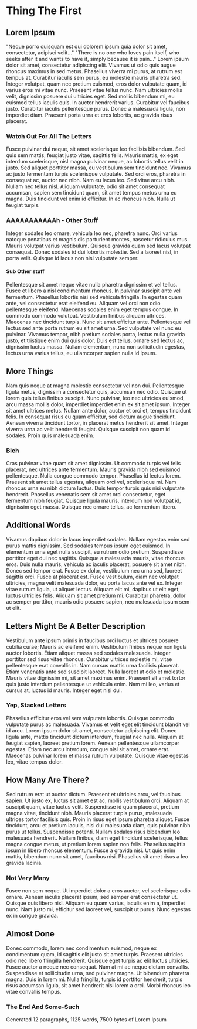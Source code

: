 # Thing The First

## Lorem Ipsum

"Neque porro quisquam est qui dolorem ipsum quia dolor sit amet, consectetur, adipisci velit..."
"There is no one who loves pain itself, who seeks after it and wants to have it, simply because it is pain..."
Lorem ipsum dolor sit amet, consectetur adipiscing elit. Vivamus ut odio quis augue rhoncus maximus in sed metus. Phasellus viverra mi purus, at rutrum est tempus at. Curabitur iaculis sem purus, eu molestie mauris pharetra sed. Integer volutpat, quam nec pretium euismod, eros dolor vulputate quam, id varius eros mi vitae nunc. Praesent vitae tellus nunc. Nam ultricies mollis velit, dignissim posuere dui ultricies eget. Sed mollis bibendum mi, eu euismod tellus iaculis quis. In auctor hendrerit varius. Curabitur vel faucibus justo. Curabitur iaculis pellentesque purus. Donec a malesuada ligula, non imperdiet diam. Praesent porta urna et eros lobortis, ac gravida risus placerat.

### Watch Out For All The Letters

Fusce pulvinar dui neque, sit amet scelerisque leo facilisis bibendum. Sed quis sem mattis, feugiat justo vitae, sagittis felis. Mauris mattis, ex eget interdum scelerisque, nisl magna pulvinar neque, ac lobortis tellus velit in justo. Sed aliquet porttitor massa, eu vestibulum sem tincidunt nec. Vivamus ac justo fermentum turpis scelerisque vulputate. Sed orci eros, pharetra in consequat ac, auctor nec nibh. Nam eu lacus leo. Sed vitae arcu nibh. Nullam nec tellus nisl. Aliquam vulputate, odio sit amet consequat accumsan, sapien sem tincidunt quam, sit amet tempus metus urna eu magna. Duis tincidunt vel enim id efficitur. In ac rhoncus nibh. Nulla ut feugiat turpis.

### AAAAAAAAAAAh - Other Stuff

Integer sodales leo ornare, vehicula leo nec, pharetra nunc. Orci varius natoque penatibus et magnis dis parturient montes, nascetur ridiculus mus. Mauris volutpat varius vestibulum. Quisque gravida quam sed lacus volutpat consequat. Donec sodales id dui lobortis molestie. Sed a laoreet nisl, in porta velit. Quisque id lacus non nisl vulputate semper.

#### Sub Other stuff

Pellentesque sit amet neque vitae nulla pharetra dignissim et vel tellus. Fusce et libero a nisl condimentum rhoncus. In pulvinar suscipit ante vel fermentum. Phasellus lobortis nisi sed vehicula fringilla. In egestas quam ante, vel consectetur erat eleifend eu. Aliquam vel orci non odio pellentesque eleifend. Maecenas sodales enim eget tempus congue. In commodo commodo volutpat. Vestibulum finibus aliquam ultrices. Maecenas nec tincidunt turpis. Nunc sit amet efficitur ante. Pellentesque vel lectus sed ante porta rutrum eu sit amet urna. Sed vulputate vel nunc eu pulvinar. Vivamus tempor, nibh pretium sodales porta, lectus nulla gravida justo, et tristique enim dui quis dolor. Duis est tellus, ornare sed lectus ac, dignissim luctus massa. Nullam elementum, nunc non sollicitudin egestas, lectus urna varius tellus, eu ullamcorper sapien nulla id ipsum.

## More Things

Nam quis neque at magna molestie consectetur vel non dui. Pellentesque ligula metus, dignissim a consectetur quis, accumsan nec odio. Quisque ut lorem quis tellus finibus suscipit. Nunc pulvinar, leo nec ultricies euismod, arcu massa mollis dolor, imperdiet imperdiet enim ex sit amet ipsum. Integer sit amet ultrices metus. Nullam ante dolor, auctor et orci et, tempus tincidunt felis. In consequat risus eu quam efficitur, sed dictum augue tincidunt. Aenean viverra tincidunt tortor, in placerat metus hendrerit sit amet. Integer viverra urna ac velit hendrerit feugiat. Quisque suscipit non quam id sodales. Proin quis malesuada enim.

### Bleh

Cras pulvinar vitae quam sit amet dignissim. Ut commodo turpis vel felis placerat, nec ultrices ante fermentum. Mauris gravida nibh sed euismod pellentesque. Nulla congue commodo tempor. Phasellus id lectus lorem. Praesent sit amet tellus egestas, aliquam orci vel, scelerisque mi. Nam rhoncus urna eu nibh dictum luctus. Duis tempor turpis quis nisi vulputate hendrerit. Phasellus venenatis sem sit amet orci consectetur, eget fermentum nibh feugiat. Quisque ligula mauris, interdum non volutpat id, dignissim eget massa. Quisque nec ornare tellus, ac fermentum libero.

## Additional Words

Vivamus dapibus dolor in lacus imperdiet sodales. Nullam egestas enim sed purus mattis dignissim. Sed sodales tempus ipsum eget euismod. In elementum urna eget nulla suscipit, eu rutrum odio pretium. Suspendisse porttitor eget dui nec sagittis. Quisque a malesuada mauris, vitae rhoncus eros. Duis nulla mauris, vehicula ac iaculis placerat, posuere sit amet nibh. Donec sed tempor erat. Fusce ex dolor, vestibulum nec urna sed, laoreet sagittis orci. Fusce at placerat est. Fusce vestibulum, diam nec volutpat ultricies, magna velit malesuada dolor, eu porta lacus ante vel ex. Integer vitae rutrum ligula, ut aliquet lectus. Aliquam elit mi, dapibus ut elit eget, luctus ultricies felis. Aliquam sit amet pretium mi. Curabitur pharetra, dolor ac semper porttitor, mauris odio posuere sapien, nec malesuada ipsum sem ut elit.

## Letters Might Be A Better Description

Vestibulum ante ipsum primis in faucibus orci luctus et ultrices posuere cubilia curae; Mauris ac eleifend enim. Vestibulum finibus neque non ligula auctor lobortis. Etiam aliquet massa sed sodales malesuada. Integer porttitor sed risus vitae rhoncus. Curabitur ultrices molestie mi, vitae pellentesque erat convallis in. Nam cursus mattis urna facilisis placerat. Etiam venenatis ante sed suscipit laoreet. Nulla laoreet at odio et molestie. Mauris vitae dignissim mi, sit amet maximus enim. Praesent sit amet tortor quis justo interdum pellentesque ut vehicula enim. Nam mi leo, varius et cursus at, luctus id mauris. Integer eget nisi dui.

### Yep, Stacked Letters

Phasellus efficitur eros vel sem vulputate lobortis. Quisque commodo vulputate purus ac malesuada. Vivamus et velit eget elit tincidunt blandit vel id arcu. Lorem ipsum dolor sit amet, consectetur adipiscing elit. Donec ligula ante, mattis tincidunt dictum interdum, feugiat nec nulla. Aliquam at feugiat sapien, laoreet pretium lorem. Aenean pellentesque ullamcorper egestas. Etiam nec arcu interdum, congue nisl sit amet, ornare erat. Maecenas pulvinar lorem et massa rutrum vulputate. Quisque vitae egestas leo, vitae tempus dolor.

## How Many Are There?

Sed rutrum erat ut auctor dictum. Praesent et ultricies arcu, vel faucibus sapien. Ut justo ex, luctus sit amet est ac, mollis vestibulum orci. Aliquam at suscipit quam, vitae luctus velit. Suspendisse id quam placerat, pretium magna vitae, tincidunt nibh. Mauris placerat turpis purus, malesuada ultrices tortor facilisis quis. Proin in risus eget ipsum pharetra aliquet. Fusce tincidunt, arcu et pretium iaculis, nisi dui malesuada diam, quis pulvinar nibh purus ut tellus. Suspendisse potenti. Nullam sodales risus bibendum leo malesuada hendrerit. Nullam finibus, diam eget tincidunt scelerisque, tellus magna congue metus, ut pretium lorem sapien non felis. Phasellus sagittis ipsum in libero rhoncus elementum. Fusce a gravida nisi. Ut quis enim mattis, bibendum nunc sit amet, faucibus nisi. Phasellus sit amet risus a leo gravida lacinia.

### Not Very Many

Fusce non sem neque. Ut imperdiet dolor a eros auctor, vel scelerisque odio ornare. Aenean iaculis placerat ipsum, sed semper erat consectetur ut. Quisque quis libero nisl. Aliquam eu quam varius, iaculis enim a, imperdiet nunc. Nam justo mi, efficitur sed laoreet vel, suscipit ut purus. Nunc egestas ex in congue gravida.

## Almost Done

Donec commodo, lorem nec condimentum euismod, neque ex condimentum quam, id sagittis elit justo sit amet turpis. Praesent ultricies odio nec libero fringilla hendrerit. Quisque eget turpis ac elit luctus ultricies. Fusce auctor a neque nec consequat. Nam at mi ac neque dictum convallis. Suspendisse et sollicitudin urna, sed pulvinar magna. Ut bibendum pharetra magna. Duis in lorem mi. Nulla fringilla, turpis id porttitor hendrerit, turpis risus accumsan ligula, sit amet hendrerit nisl lorem a orci. Morbi rhoncus leo vitae convallis tempus.

### The End And Some-Such

Generated 12 paragraphs, 1125 words, 7500 bytes of Lorem Ipsum

